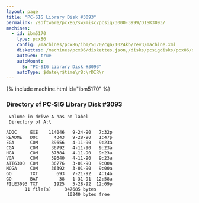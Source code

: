 ```yaml
---
layout: page
title: "PC-SIG Library Disk #3093"
permalink: /software/pcx86/sw/misc/pcsig/3000-3999/DISK3093/
machines:
  - id: ibm5170
    type: pcx86
    config: /machines/pcx86/ibm/5170/cga/1024kb/rev3/machine.xml
    diskettes: /machines/pcx86/diskettes.json,/disks/pcsigdisks/pcx86/diskettes.json
    autoGen: true
    autoMount:
      B: "PC-SIG Library Disk #3093"
    autoType: $date\r$time\rB:\rDIR\r
---
```


{% include machine.html id="ibm5170" %}

### Directory of PC-SIG Library Disk #3093

     Volume in drive A has no label
     Directory of A:\

    ADOC     EXE    114046   9-24-90   7:32p
    README   DOC      4343   9-28-90   1:47p
    EGA      COM     39656   4-11-90   9:23a
    CGA      COM     36792   4-11-90   9:23a
    HGA      COM     37384   4-11-90   9:23a
    VGA      COM     39640   4-11-90   9:23a
    ATT6300  COM     36776   3-01-90   9:00a
    MCGA     COM     36392   3-01-90   9:00a
    GO       TXT       693   7-21-92   4:14a
    GO       BAT        38   1-31-91  12:58a
    FILE3093 TXT      1925   5-28-92  12:09p
           11 file(s)     347685 bytes
                           10240 bytes free

